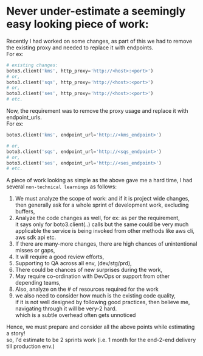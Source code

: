 # Never under-estimate a seemingly easy looking piece of work:

Recently I had worked on some changes, as part of this we had to remove the existing proxy and needed to replace it with endpoints.  
For ex:
```python
# existing changes:
boto3.client('kms', http_proxy='http://<host>:<port>')
# or,
boto3.client('sqs', http_proxy='http://<host>:<port>')
# or, 
boto3.client('ses', http_proxy='http://<host>:<port>')
# etc.
```

Now, the requirement was to remove the proxy usage and replace it with endpoint_urls.  
For ex:
```python
boto3.client('kms', endpoint_url='http://<kms_endpoint>')

# or,
boto3.client('sqs', endpoint_url='http://<sqs_endpoint>')
# or, 
boto3.client('ses', endpoint_url='http://<ses_endpoint>')
# etc.
```

A piece of work looking as simple as the above gave me a hard time, I had several `non-technical learnings` as follows:  

1. We must analyze the scope of work:
   and if it is project wide changes, then generally ask for a whole sprint of development work, excluding buffers,  
2. Analyze the code changes as well, for ex: as per the requirement,  
   it says only for boto3.client(..) calls but the same could be very much applicable the service is being invoked from other methods like aws cli, aws sdk api etc.  
3. If there are many-more changes, there are high chances of unintentional misses or gaps,
4. It will require a good review efforts,
5. Supporting to QA across all env, (dev/stg/prd),
6. There could be chances of new surprises during the work,
7. May require co-ordination with DevOps or support from other depending teams,
8. Also, analyze on the # of resources required for the work
9. we also need to consider how much is the existing code quality,  
  if it is not well designed by following good practices, then believe me, navigating through it will be very-2 hard.  
  which is a subtle overhead often gets unnoticed  

Hence, we must prepare and consider all the above points while estimating a story!  
so, I'd estimate to be 2 sprints work (i.e. 1 month for the end-2-end delivery till production env.)  

